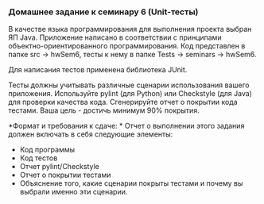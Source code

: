 ### Домашнее задание к семинару 6 (Unit-тесты)
В качестве языка программирования для выполнения проекта выбран ЯП Java.
Приложение написано в соответствии с принципами объектно-ориентированного программирования.
Код представлен в папке src -> hwSem6, тесты к нему в папке Tests -> seminars -> hwSem6.

Для написания тестов применена библиотека JUnit.


Тесты должны учитывать различные сценарии использования вашего приложения.
Используйте pylint (для Python) или Checkstyle (для Java) для проверки качества кода.
Сгенерируйте отчет о покрытии кода тестами. Ваша цель - достичь минимум 90% покрытия.

*Формат и требования к сдаче: *
Отчет о выполнении этого задания должен включать в себя следующие элементы:
- Код программы
- Код тестов
- Отчет pylint/Checkstyle
- Отчет о покрытии тестами
- Объяснение того, какие сценарии покрыты тестами и почему вы выбрали именно эти сценарии.